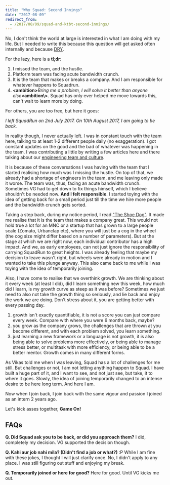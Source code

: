```yaml
---
title: "Why Squad: Second Innings"
date: "2017-08-09"
redirect_from:
  - /2017/08/09/squad-and-ktbt-second-innings/
---
```


No, I don't think the world at large is interested in what I am doing with my life. But I needed to write this because this question will get asked often internally and because [DRY](https://en.wikipedia.org/wiki/Don%27t_repeat_yourself).

For the lazy, here is a **tl;dr**:

1. I missed the team, and the hustle.
2. Platform team was facing acute bandwidth crunch.
3. It is the team that makes or breaks a company. And I am responsible for whatever happens to Squadrun.
4. **<ambition\>**_Bring me a problem, I will solve it better than anyone else_**<ambition\\>**. Squad has only ever helped me move towards this, can't wait to learn more by doing.

For others, you are too free, but here it goes:

_I left SquadRun on 2nd July 2017. On 10th August 2017, I am going to be back._

In reality though, I never actually left. I was in constant touch with the team here, talking to at least 1-2 different people daily (no exaggeration). I got constant updates on the good and the bad of whatever was happening in the team. I was contributing a little by writing a few articles here and there talking about our [engineering team and culture](https://medium.com/squad-engineering).

It is because of these conversations I was having with the team that I started realising how much was I missing the hustle. On top of that, we already had a shortage of engineers in the team, and me leaving only made it worse. The team was, thus, facing an acute bandwidth crunch. Sometimes VG had to get down to fix things himself, which I believe shouldn't be needed now. **And I felt responsible**. I started toying with the idea of getting back for a small period just till the time we hire more people and the bandwidth crunch gets sorted.

Taking a step back, during my notice period, I read ["The Shoe Dog"](https://www.goodreads.com/book/show/27220736-shoe-dog). It made me realise that it is the team that makes a company great. This would not hold true a lot for an MNC or a startup that has grown to a large people scale (Zomato, Urbanclap etc), where you will just be a cog in the wheel (the cog size might differ based on a number of parameters). But at the stage at which we are right now, each individual contributor has a high impact. And we, as early employees, can not just ignore the responsibility of carrying SquadRun to great heights. I was already feeling that maybe my decision to leave wasn't right, but wheels were already in motion and I wanted to take this plunge anyway. This also came back to me while I was toying with the idea of temporarily joining.

Also, I have come to realise that we overthink growth. We are thinking about it every week (at least I did), did I learn something new this week, how much did I learn, is my growth curve as steep as it was before? Sometimes we just need to also not take the growth thing so seriously, and lie back and enjoy the work we are doing. Don't stress about it, you are getting better with every passing day.

1. growth isn't exactly quantifiable, it is not a score you can just compare every week. Compare with where you were 6 months back, maybe?
2. you grow as the company grows, the challenges that are thrown at you become different, and with each problem solved, you learn something.
3. just learning a new framework or a language is not growth, it is also being able to solve problems more effectively, or being able to manage stress better, or multitask with more efficiency, or being able to be a better mentor. Growth comes in many different forms.

As Vikas told me when I was leaving, Squad has a lot of challenges for me still. But challenges or not, I am not letting anything happen to Squad. I have built a huge part of it, and I want to see, and not just see, but take, it to where it goes. Slowly, the idea of joining temporarily changed to an intense desire to be here long term. And here I am.

Now when I join back, I join back with the same vigour and passion I joined as an intern 2 years ago.

Let's kick asses together, **Game On!**

## FAQs

**Q. Did Squad ask you to be back, or did you approach them?** I did, completely my decision. VG supported the decision though.

**Q. Kahi aur job nahi mila? (Didn't find a job or what?)** :P While I am fine with these jokes, I thought I will just clarify once. No, I didn't apply to any place. I was still figuring out stuff and enjoying my break.

**Q. Temporarily joined or here for good?** Here for good. Until VG kicks me out.
